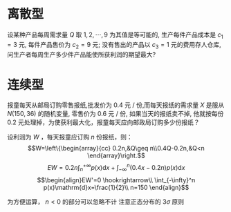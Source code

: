 # 离散型
设某种产品每周需求量 $Q$ 取 $1,2, \cdots, 9$ 为其值是等可能的, 生产每件产品成本是 $c_1=3$ 元, 每件产品售价为 $c_2=9$ 元; 没有售出的产品以 $c_3=1$ 元的费用存人仓库, 问生产者每周生产多少件产品能使所获利润的期望最大?

# 连续型
报童每天从邮局订购零售报纸,批发价为 0.4 元 / 份,而每天报纸的需求量 $X$ 是服从 $N(150,36)$ 的随机变量, 零售价为 0.6 元 / 份, 如果当天的报纸卖不掉, 他就按每份 0.2 元处理掉，为使获利最大化，报童每天应向邮政局订购多少份报纸？

设利润为 $W$ ，每天报童应订购 $n$ 份报纸，则：$$W=\left\{\begin{array}{cc}
0.2n,&Q\geq n\\0.4Q-0.2n,&Q<n
\end{array}\right.$$
$$EW=0.2n\int_n^{+\infty}p(x)\mathrm{d}x+\int_{-\infty}^{n}(0.4x-0.2n)p(x)\mathrm{d}x$$
$$\begin{align}EW'=0 \hookrightarrow\\
\int_{-\infty}^n p(x)\mathrm{d}x=\frac{1}{2}\\
n=150
\end{align}$$

为方便运算， $n<0$ 的部分可以忽略不计
注意正态分布的 $3\sigma$ 原则